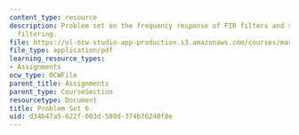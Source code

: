 ```yaml
---
content_type: resource
description: Problem set on the frequency response of FIR filters and simple sound
  filtering.
file: https://ol-ocw-studio-app-production.s3.amazonaws.com/courses/mas-160-signals-systems-and-information-for-media-technology-fall-2007/d34b47a5622f003d580d374b76240f8e_ps6.pdf
file_type: application/pdf
learning_resource_types:
- Assignments
ocw_type: OCWFile
parent_title: Assignments
parent_type: CourseSection
resourcetype: Document
title: Problem Set 6
uid: d34b47a5-622f-003d-580d-374b76240f8e
---
```


